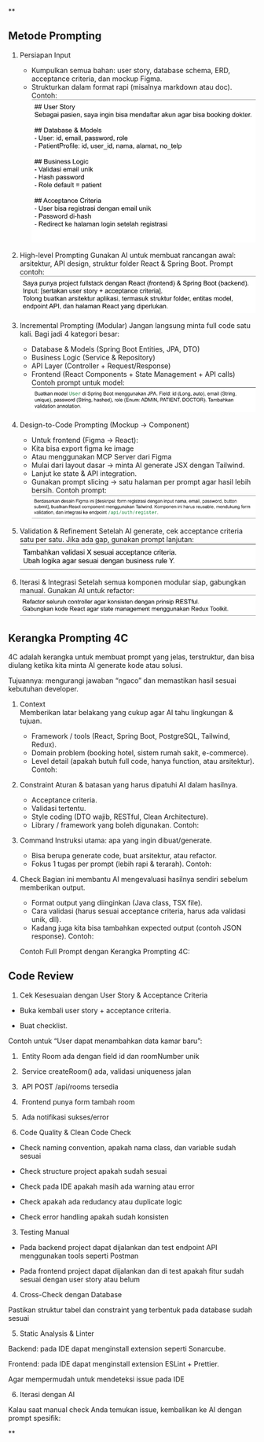 **

## Metode Prompting

1. Persiapan Input
	- Kumpulkan semua bahan: user story, database schema, ERD, acceptance criteria, dan mockup Figma.
    - Strukturkan dalam format rapi (misalnya markdown atau doc). Contoh:
	![MetodePrompt](https://github.com/pputraining1/AI-Learning-language/blob/main/Img/MP1.png?raw=true)
2. High-level Prompting 
	Gunakan AI untuk membuat rancangan awal: arsitektur, API design, struktur folder React & Spring Boot.
	Prompt contoh:
	![MetodePrompt](https://github.com/pputraining1/AI-Learning-language/blob/main/Img/MP2.png?raw=true)
3. Incremental Prompting (Modular)
	Jangan langsung minta full code satu kali. Bagi jadi 4 kategori besar:

	- Database & Models (Spring Boot Entities, JPA, DTO)
	- Business Logic (Service & Repository)
	- API Layer (Controller + Request/Response)
	- Frontend (React Components + State Management + API calls)
	Contoh prompt untuk model:
	![MetodePrompt](https://github.com/pputraining1/AI-Learning-language/blob/main/Img/MP3.png?raw=true)
4. Design-to-Code Prompting (Mockup → Component)
	- Untuk frontend (Figma → React):
	- Kita bisa export figma ke image
	- Atau menggunakan MCP Server dari Figma
	- Mulai dari layout dasar → minta AI generate JSX dengan Tailwind.
	- Lanjut ke state & API integration.
	- Gunakan prompt slicing → satu halaman per prompt agar hasil lebih bersih.
	Contoh prompt:
	![MetodePrompt](https://github.com/pputraining1/AI-Learning-language/blob/main/Img/MP4.png?raw=true)
5. Validation & Refinement
	Setelah AI generate, cek acceptance criteria satu per satu.
	Jika ada gap, gunakan prompt lanjutan:
	![MetodePrompt](https://github.com/pputraining1/AI-Learning-language/blob/main/Img/MP5.png?raw=true)
6. Iterasi & Integrasi
	Setelah semua komponen modular siap, gabungkan manual.
	Gunakan AI untuk refactor:
	![MetodePrompt](https://github.com/pputraining1/AI-Learning-language/blob/main/Img/MP6.png?raw=true)
## Kerangka Prompting 4C

4C adalah kerangka untuk membuat prompt yang jelas, terstruktur, dan bisa diulang ketika kita minta AI generate kode atau solusi.

Tujuannya: mengurangi jawaban “ngaco” dan memastikan hasil sesuai kebutuhan developer.

1. Context    
	Memberikan latar belakang yang cukup agar AI tahu lingkungan & tujuan.
	- Framework / tools (React, Spring Boot, PostgreSQL, Tailwind, Redux).
	- Domain problem (booking hotel, sistem rumah sakit, e-commerce).
	- Level detail (apakah butuh full code, hanya function, atau arsitektur).
	Contoh:

2. Constraint
	Aturan & batasan yang harus dipatuhi AI dalam hasilnya.
	- Acceptance criteria.
	- Validasi tertentu.
	- Style coding (DTO wajib, RESTful, Clean Architecture).
	- Library / framework yang boleh digunakan.
	Contoh:
	
3. Command
	Instruksi utama: apa yang ingin dibuat/generate.
	- Bisa berupa generate code, buat arsitektur, atau refactor.
	- Fokus 1 tugas per prompt (lebih rapi & terarah).
	Contoh:
	
4. Check
	Bagian ini membantu AI mengevaluasi hasilnya sendiri sebelum memberikan output.
	- Format output yang diinginkan (Java class, TSX file).
	- Cara validasi (harus sesuai acceptance criteria, harus ada validasi unik, dll).
	- Kadang juga kita bisa tambahkan expected output (contoh JSON response).
	Contoh:

	Contoh Full Prompt dengan Kerangka Prompting 4C:

## Code Review

1. Cek Kesesuaian dengan User Story & Acceptance Criteria
    

- Buka kembali user story + acceptance criteria.
    
- Buat checklist.
    

Contoh untuk “User dapat menambahkan data kamar baru”:

1.  Entity Room ada dengan field id dan roomNumber unik
    
2.  Service createRoom() ada, validasi uniqueness jalan
    
3.  API POST /api/rooms tersedia
    
4.  Frontend punya form tambah room
    
5.  Ada notifikasi sukses/error
    

  

6. Code Quality & Clean Code Check
    

- Check naming convention, apakah nama class, dan variable sudah sesuai
    
- Check structure project apakah sudah sesuai
    
- Check pada IDE apakah masih ada warning atau error
    
- Check apakah ada redudancy atau duplicate logic
    
- Check error handling apakah sudah konsisten
    

3. Testing Manual
    

- Pada backend project dapat dijalankan dan test endpoint API menggunakan tools seperti Postman
    
- Pada frontend project dapat dijalankan dan di test apakah fitur sudah sesuai dengan user story atau belum
    

4. Cross-Check dengan Database
    

Pastikan struktur tabel dan constraint yang terbentuk pada database sudah sesuai

5. Static Analysis & Linter
    

Backend: pada IDE dapat menginstall extension seperti Sonarcube.

Frontend: pada IDE dapat menginstall extension ESLint + Prettier.

Agar mempermudah untuk mendeteksi issue pada IDE

6. Iterasi dengan AI
    

Kalau saat manual check Anda temukan issue, kembalikan ke AI dengan prompt spesifik:

  
**